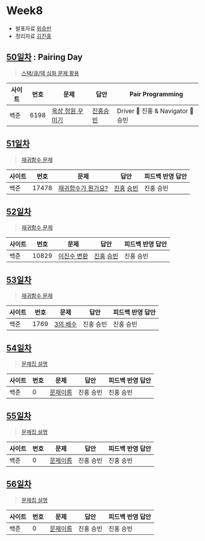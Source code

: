# Week8

* 발표자료 [위승빈](reference/wsb.pdf)
* 정리자료 [김진홍](reference/kjh.pdf)

## [50일차](Day50) : Pairing Day

> [스택/큐/덱 심화 문제 활용](https://www.acmicpc.net/group/workbook/view/9797/30521)

| 사이트 | 번호 | 문제                 | 답안                | Pair Programming    |
| ------ | ---- | -------------------- | ------------------- | ------------------- |
| 백준   | 6198 | [옥상 정원 꾸미기](https://www.acmicpc.net/problem/6198) | [진홍승빈](Day50/bj6198_kjhwsb.java) | Driver 🚗 진홍 & Navigator 🧭 승빈 |

## [51일차](Day51)

> [재귀함수 문제](https://www.acmicpc.net/group/workbook/view/9797/30524)

| 사이트 | 번호 | 문제                 | 답안                | 피드백 반영 답안    |
| ------ | ---- | -------------------- | ------------------- | ------------------- |
| 백준   | 17478    | [재귀함수가 뭔가요?](https://www.acmicpc.net/problem/17478) | [진홍](Day51/bj17478_kjh.java) [승빈](Day51/bj17478_wsb.java) | 진홍 승빈 |

## [52일차](Day52)

> [재귀함수 문제](https://www.acmicpc.net/group/workbook/view/9797/30607)

| 사이트 | 번호 | 문제                 | 답안                | 피드백 반영 답안    |
| ------ | ---- | -------------------- | ------------------- | ------------------- |
| 백준   | 10829 | [이진수 변환](https://www.acmicpc.net/problem/10829) | [진홍](Day52/bj10829_kjh.java) [승빈](Day52/bj10829_wsb.java) | 진홍 승빈 |

## [53일차](Day53)

> [재귀함수 문제](https://www.acmicpc.net/group/workbook/view/9797/30631)

| 사이트 | 번호 | 문제                 | 답안                | 피드백 반영 답안    |
| ------ | ---- | -------------------- | ------------------- | ------------------- |
| 백준   | 1769    | [3의 배수](https://www.acmicpc.net/problem/1769) | 진홍 승빈 | 진홍 승빈 |

## [54일차](Day54)

> [문제집 설명](문제집링크)

| 사이트 | 번호 | 문제                 | 답안                | 피드백 반영 답안    |
| ------ | ---- | -------------------- | ------------------- | ------------------- |
| 백준   | 0    | [문제이름](문제링크) | 진홍 승빈 | 진홍 승빈 |

## [55일차](Day55)

> [문제집 설명](문제집링크)

| 사이트 | 번호 | 문제                 | 답안                | 피드백 반영 답안    |
| ------ | ---- | -------------------- | ------------------- | ------------------- |
| 백준   | 0    | [문제이름](문제링크) | 진홍 승빈 | 진홍 승빈 |

## [56일차](Day56)

> [문제집 설명](문제집링크)

| 사이트 | 번호 | 문제                 | 답안                | 피드백 반영 답안    |
| ------ | ---- | -------------------- | ------------------- | ------------------- |
| 백준   | 0    | [문제이름](문제링크) | 진홍 승빈 | 진홍 승빈 |
